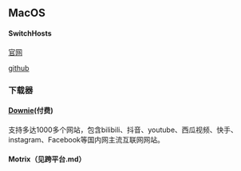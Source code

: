 ## MacOS

#### SwitchHosts

[官网](https://switchhosts.vercel.app/zh)

[github](https://github.com/oldj/SwitchHosts)

### 下载器

#### [Downie](https://www.downie.cn/)(付费)

支持多达1000多个网站，包含bilibili、抖音、youtube、西瓜视频、快手、instagram、Facebook等国内网主流互联网网站。

#### Motrix（见跨平台.md）